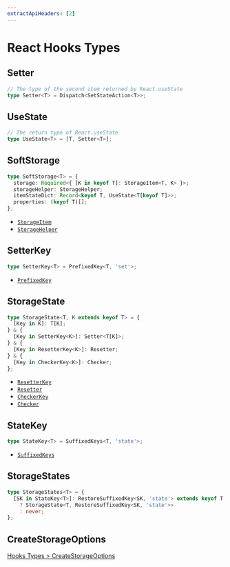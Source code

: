 ```yaml
---
extractApiHeaders: [2]
---
```


# React Hooks Types

## Setter

<CodeScroll>

```ts
// The type of the second item returned by React.useState
type Setter<T> = Dispatch<SetStateAction<T>>;
```

</CodeScroll>

## UseState

<CodeScroll>

```ts
// The return type of React.useState
type UseState<T> = [T, Setter<T>];
```

</CodeScroll>

## SoftStorage

<CodeScroll>

```ts
type SoftStorage<T> = {
  storage: Required<{ [K in keyof T]: StorageItem<T, K> }>;
  storageHelper: StorageHelper;
  itemStateDict: Record<keyof T, UseState<T[keyof T]>>;
  properties: (keyof T)[];
};
```

</CodeScroll>

<ReferencedTypes>

- [`StorageItem`](hooks.html#storageitem)
- [`StorageHelper`](hooks.html#storagehelper)

</ReferencedTypes>

<Divider />

## SetterKey

<CodeScroll>

```ts
type SetterKey<T> = PrefixedKey<T, 'set'>;
```

</CodeScroll>

<ReferencedTypes>

- [`PrefixedKey`](shared.html#prefixedkey)

</ReferencedTypes>

## StorageState

<CodeScroll>

```ts
type StorageState<T, K extends keyof T> = {
  [Key in K]: T[K];
} & {
  [Key in SetterKey<K>]: Setter<T[K]>;
} & {
  [Key in ResetterKey<K>]: Resetter;
} & {
  [Key in CheckerKey<K>]: Checker;
};
```

</CodeScroll>

<ReferencedTypes>

- [`ResetterKey`](shared.html#resetterkey)
- [`Resetter`](shared.html#resetter)
- [`CheckerKey`](shared.md#checkerkey)
- [`Checker`](shared.html#checker)

</ReferencedTypes>

## StateKey

<CodeScroll>

```ts
type StateKey<T> = SuffixedKeys<T, 'state'>;
```

</CodeScroll>

<ReferencedTypes>

- [`SuffixedKeys`](shared.html#suffixedkeys)

</ReferencedTypes>

## StorageStates

<CodeScroll>

```ts
type StorageStates<T> = {
  [SK in StateKey<T>]: RestoreSuffixedKey<SK, 'state'> extends keyof T
    ? StorageState<T, RestoreSuffixedKey<SK, 'state'>>
    : never;
};
```

</CodeScroll>

<Divider />

## CreateStorageOptions

[Hooks Types > CreateStorageOptions](./hooks.html#createstorageoptions)
